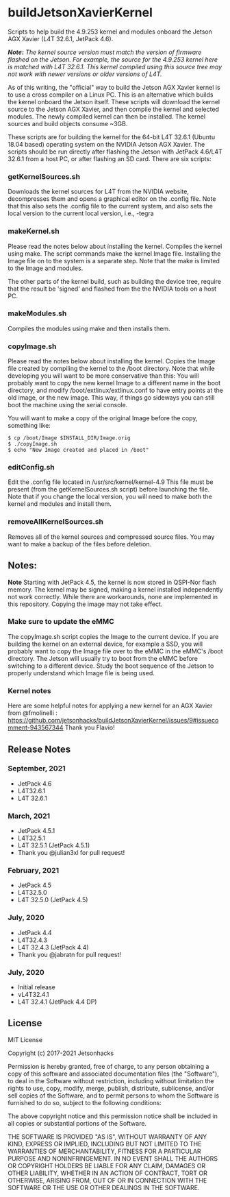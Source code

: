 # buildJetsonXavierKernel
Scripts to help build the 4.9.253 kernel and modules onboard the Jetson AGX Xavier (L4T 32.6.1, JetPack 4.6).

<em><strong>Note:</strong> The kernel source version must match the version of firmware flashed on the Jetson. For example, the source for the 4.9.253 kernel here is matched with L4T 32.6.1. This kernel compiled using this source tree may not work with newer versions or older versions of L4T.</em>

As of this writing, the "official" way to build the Jetson AGX Xavier kernel is to use a cross compiler on a Linux PC. This is an alternative which builds the kernel onboard the Jetson itself. These scripts will download the kernel source to the Jetson AGX Xavier, and then compile the kernel and selected modules. The newly compiled kernel can then be installed. The kernel sources and build objects consume ~3GB.

These scripts are for building the kernel for the 64-bit L4T 32.6.1 (Ubuntu 18.04 based) operating system on the NVIDIA Jetson AGX Xavier. The scripts should be run directly after flashing the Jetson with JetPack 4.6/L4T 32.6.1 from a host PC, or after flashing an SD card. There are six scripts:

### getKernelSources.sh

Downloads the kernel sources for L4T from the NVIDIA website, decompresses them and opens a graphical editor on the .config file. Note that this also sets the .config file to the current system, and also sets the local version to the current local version, i.e., -tegra

### makeKernel.sh

Please read the notes below about installing the kernel. Compiles the kernel using make. The script commands make the kernel Image file. Installing the Image file on to the system is a separate step. Note that the make is limited to the Image and modules. 

The other parts of the kernel build, such as building the device tree, require that the result be 'signed' and flashed from the the NVIDIA tools on a host PC.

### makeModules.sh

Compiles the modules using make and then installs them.

### copyImage.sh

Please read the notes below about installing the kernel. Copies the Image file created by compiling the kernel to the /boot directory. Note that while developing you will want to be more conservative than this: You will probably want to copy the new kernel Image to a different name in the boot directory, and modify /boot/extlinux/extlinux.conf to have entry points at the old image, or the new image. This way, if things go sideways you can still boot the machine using the serial console.

You will want to make a copy of the original Image before the copy, something like:

```
$ cp /boot/Image $INSTALL_DIR/Image.orig
$ ./copyImage.sh
$ echo "New Image created and placed in /boot"
```

### editConfig.sh

Edit the .config file located in /usr/src/kernel/kernel-4.9 This file must be present (from the getKernelSources.sh script) before launching the file. Note that if you change the local version, you will need to make both the kernel and modules and install them.

### removeAllKernelSources.sh

Removes all of the kernel sources and compressed source files. You may want to make a backup of the files before deletion.


## Notes: 

**Note** Starting with JetPack 4.5, the kernel is now stored in QSPI-Nor flash memory. The kernel may be signed, making a kernel installed independently not work correctly. While there are workarounds, none are implemented in this repository. Copying the image may not take effect.

### Make sure to update the eMMC

The copyImage.sh script copies the Image to the current device. If you are building the kernel on an external device, for example a SSD, you will probably want to copy the Image file over to the eMMC in the eMMC's /boot directory. The Jetson will usually try to boot from the eMMC before switching to a different device. Study the boot sequence of the Jetson to properly understand which Image file is being used.

### Kernel notes
Here are some helpful notes for applying a new kernel for an AGX Xavier from @fmolinelli : https://github.com/jetsonhacks/buildJetsonXavierKernel/issues/9#issuecomment-943567344
Thank you Flavio!

## Release Notes

### September, 2021
* JetPack 4.6
* L4T32.6.1
* L4T 32.6.1 

### March, 2021
* JetPack 4.5.1
* L4T32.5.1
* L4T 32.5.1 (JetPack 4.5.1)
* Thank you @julian3xl for pull request!

### February, 2021
* JetPack 4.5
* L4T32.5.0
* L4T 32.5.0 (JetPack 4.5)

### July, 2020
* JetPack 4.4
* L4T32.4.3
* L4T 32.4.3 (JetPack 4.4)
* Thank you @jabratn for pull request!

### July, 2020
* Initial release
* vL4T32.4.1
* L4T 32.4.1 (JetPack 4.4 DP)

## License
MIT License

Copyright (c) 2017-2021 Jetsonhacks

Permission is hereby granted, free of charge, to any person obtaining a copy
of this software and associated documentation files (the "Software"), to deal
in the Software without restriction, including without limitation the rights
to use, copy, modify, merge, publish, distribute, sublicense, and/or sell
copies of the Software, and to permit persons to whom the Software is
furnished to do so, subject to the following conditions:

The above copyright notice and this permission notice shall be included in all
copies or substantial portions of the Software.

THE SOFTWARE IS PROVIDED "AS IS", WITHOUT WARRANTY OF ANY KIND, EXPRESS OR
IMPLIED, INCLUDING BUT NOT LIMITED TO THE WARRANTIES OF MERCHANTABILITY,
FITNESS FOR A PARTICULAR PURPOSE AND NONINFRINGEMENT. IN NO EVENT SHALL THE
AUTHORS OR COPYRIGHT HOLDERS BE LIABLE FOR ANY CLAIM, DAMAGES OR OTHER
LIABILITY, WHETHER IN AN ACTION OF CONTRACT, TORT OR OTHERWISE, ARISING FROM,
OUT OF OR IN CONNECTION WITH THE SOFTWARE OR THE USE OR OTHER DEALINGS IN THE
SOFTWARE.

